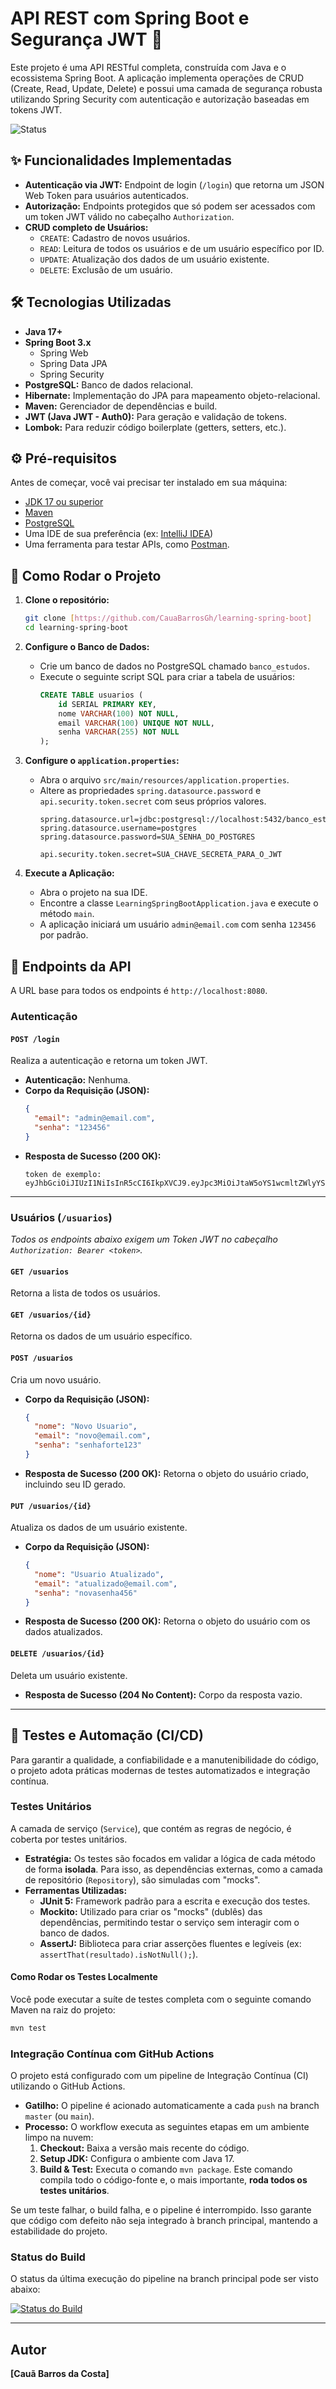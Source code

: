 # API REST com Spring Boot e Segurança JWT 🚀

Este projeto é uma API RESTful completa, construída com Java e o ecossistema Spring Boot. A aplicação implementa operações de CRUD (Create, Read, Update, Delete) e possui uma camada de segurança robusta utilizando Spring Security com autenticação e autorização baseadas em tokens JWT.

![Status](https://img.shields.io/badge/status-em%20desenvolvimento-yellow)

## ✨ Funcionalidades Implementadas

* **Autenticação via JWT:** Endpoint de login (`/login`) que retorna um JSON Web Token para usuários autenticados.
* **Autorização:** Endpoints protegidos que só podem ser acessados com um token JWT válido no cabeçalho `Authorization`.
* **CRUD completo de Usuários:**
    * `CREATE`: Cadastro de novos usuários.
    * `READ`: Leitura de todos os usuários e de um usuário específico por ID.
    * `UPDATE`: Atualização dos dados de um usuário existente.
    * `DELETE`: Exclusão de um usuário.

## 🛠️ Tecnologias Utilizadas

* **Java 17+**
* **Spring Boot 3.x**
    * Spring Web
    * Spring Data JPA
    * Spring Security
* **PostgreSQL:** Banco de dados relacional.
* **Hibernate:** Implementação do JPA para mapeamento objeto-relacional.
* **Maven:** Gerenciador de dependências e build.
* **JWT (Java JWT - Auth0):** Para geração e validação de tokens.
* **Lombok:** Para reduzir código boilerplate (getters, setters, etc.).

## ⚙️ Pré-requisitos

Antes de começar, você vai precisar ter instalado em sua máquina:
* [JDK 17 ou superior](https://adoptium.net/)
* [Maven](https://maven.apache.org/download.cgi)
* [PostgreSQL](https://www.postgresql.org/download/)
* Uma IDE de sua preferência (ex: [IntelliJ IDEA](https://www.jetbrains.com/idea/download/))
* Uma ferramenta para testar APIs, como [Postman](https://www.postman.com/downloads/).

## 🚀 Como Rodar o Projeto

1.  **Clone o repositório:**
    ```bash
    git clone [https://github.com/CauaBarrosGh/learning-spring-boot]
    cd learning-spring-boot
    ```

2.  **Configure o Banco de Dados:**
    * Crie um banco de dados no PostgreSQL chamado `banco_estudos`.
    * Execute o seguinte script SQL para criar a tabela de usuários:
        ```sql
        CREATE TABLE usuarios (
            id SERIAL PRIMARY KEY,
            nome VARCHAR(100) NOT NULL,
            email VARCHAR(100) UNIQUE NOT NULL,
            senha VARCHAR(255) NOT NULL
        );
        ```

3.  **Configure o `application.properties`:**
    * Abra o arquivo `src/main/resources/application.properties`.
    * Altere as propriedades `spring.datasource.password` e `api.security.token.secret` com seus próprios valores.
        ```properties
        spring.datasource.url=jdbc:postgresql://localhost:5432/banco_estudos
        spring.datasource.username=postgres
        spring.datasource.password=SUA_SENHA_DO_POSTGRES
        
        api.security.token.secret=SUA_CHAVE_SECRETA_PARA_O_JWT
        ```

4.  **Execute a Aplicação:**
    * Abra o projeto na sua IDE.
    * Encontre a classe `LearningSpringBootApplication.java` e execute o método `main`.
    * A aplicação iniciará um usuário `admin@email.com` com senha `123456` por padrão.

## 🔐 Endpoints da API

A URL base para todos os endpoints é `http://localhost:8080`.

### Autenticação

#### `POST /login`
Realiza a autenticação e retorna um token JWT.

* **Autenticação:** Nenhuma.
* **Corpo da Requisição (JSON):**
    ```json
    {
      "email": "admin@email.com",
      "senha": "123456"
    }
    ```
* **Resposta de Sucesso (200 OK):**
    ```
    token de exemplo:
    eyJhbGciOiJIUzI1NiIsInR5cCI6IkpXVCJ9.eyJpc3MiOiJtaW5oYS1wcmltZWlyYS1hcGkiLCJzdWIiOiJhZG1pbkBlbWFpbC5jb20iLCJleHAiOjE3NjE4MTg0ODR9.abc...
    ```

---

### Usuários (`/usuarios`)
*Todos os endpoints abaixo exigem um Token JWT no cabeçalho `Authorization: Bearer <token>`.*

#### `GET /usuarios`
Retorna a lista de todos os usuários.

#### `GET /usuarios/{id}`
Retorna os dados de um usuário específico.

#### `POST /usuarios`
Cria um novo usuário.
* **Corpo da Requisição (JSON):**
    ```json
    {
      "nome": "Novo Usuario",
      "email": "novo@email.com",
      "senha": "senhaforte123" 
    }
    ```
* **Resposta de Sucesso (200 OK):** Retorna o objeto do usuário criado, incluindo seu ID gerado.

#### `PUT /usuarios/{id}`
Atualiza os dados de um usuário existente.
* **Corpo da Requisição (JSON):**
    ```json
    {
      "nome": "Usuario Atualizado",
      "email": "atualizado@email.com",
      "senha": "novasenha456"
    }
    ```
* **Resposta de Sucesso (200 OK):** Retorna o objeto do usuário com os dados atualizados.

#### `DELETE /usuarios/{id}`
Deleta um usuário existente.
* **Resposta de Sucesso (204 No Content):** Corpo da resposta vazio.

---

## 🧪 Testes e Automação (CI/CD)

Para garantir a qualidade, a confiabilidade e a manutenibilidade do código, o projeto adota práticas modernas de testes automatizados e integração contínua.

### Testes Unitários

A camada de serviço (`Service`), que contém as regras de negócio, é coberta por testes unitários.

* **Estratégia:** Os testes são focados em validar a lógica de cada método de forma **isolada**. Para isso, as dependências externas, como a camada de repositório (`Repository`), são simuladas com "mocks".
* **Ferramentas Utilizadas:**
    * **JUnit 5:** Framework padrão para a escrita e execução dos testes.
    * **Mockito:** Utilizado para criar os "mocks" (dublês) das dependências, permitindo testar o serviço sem interagir com o banco de dados.
    * **AssertJ:** Biblioteca para criar asserções fluentes e legíveis (ex: `assertThat(resultado).isNotNull();`).

#### Como Rodar os Testes Localmente

Você pode executar a suíte de testes completa com o seguinte comando Maven na raiz do projeto:

```bash
mvn test
```

### Integração Contínua com GitHub Actions

O projeto está configurado com um pipeline de Integração Contínua (CI) utilizando o GitHub Actions.

* **Gatilho:** O pipeline é acionado automaticamente a cada `push` na branch `master` (ou `main`).
* **Processo:** O workflow executa as seguintes etapas em um ambiente limpo na nuvem:
    1.  **Checkout:** Baixa a versão mais recente do código.
    2.  **Setup JDK:** Configura o ambiente com Java 17.
    3.  **Build & Test:** Executa o comando `mvn package`. Este comando compila todo o código-fonte e, o mais importante, **roda todos os testes unitários**.

Se um teste falhar, o build falha, e o pipeline é interrompido. Isso garante que código com defeito não seja integrado à branch principal, mantendo a estabilidade do projeto.

### Status do Build

O status da última execução do pipeline na branch principal pode ser visto abaixo:

[![Status do Build](https://github.com/CauaBarrosGh/Gerenciamento-de-Usuarios-Spring-Boot-Security-JWT/actions/workflows/ci-pipeline.yml/badge.svg)](https://github.com/CauaBarrosGh/Gerenciamento-de-Usuarios-Spring-Boot-Security-JWT/actions)

---
## Autor

**[Cauã Barros da Costa]**
